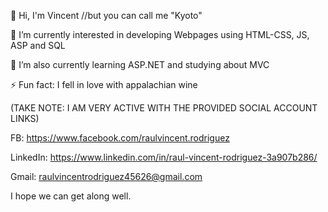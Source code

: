 👋 Hi, I'm Vincent //but you can call me "Kyoto"

👀 I’m currently interested in developing Webpages using HTML-CSS, JS, ASP and SQL

🌱 I’m also currently learning ASP.NET and studying about MVC

⚡ Fun fact: I fell in love with appalachian wine
  

(TAKE NOTE: I AM VERY ACTIVE WITH THE PROVIDED SOCIAL ACCOUNT LINKS)

FB: 
https://www.facebook.com/raulvincent.rodriguez

LinkedIn:
https://www.linkedin.com/in/raul-vincent-rodriguez-3a907b286/

Gmail:
raulvincentrodriguez45626@gmail.com 

I hope we can get along well.


<!--
**Lockheer/Lockheer** is a ✨ _special_ ✨ repository because its `README.md` (this file) appears on your GitHub profile.

Here are some ideas to get you started:

- 🔭 I’m currently working on ...
- 🌱 I’m currently learning ...
- 👯 I’m looking to collaborate on ...

-->
